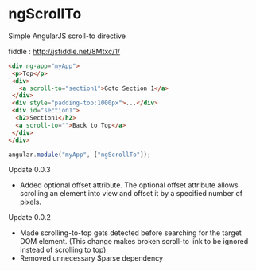ngScrollTo
==========

Simple AngularJS scroll-to directive

fiddle : http://jsfiddle.net/8Mtxc/1/

``` html
<div ng-app="myApp">
 <p>Top</p>
 <div>
   <a scroll-to="section1">Goto Section 1</a>
 </div>
 <div style="padding-top:1000px">...</div>
 <div id="section1">
  <h2>Section1</h2>
  <a scroll-to="">Back to Top</a>
 </div>
</div>
```

``` javascript
angular.module("myApp", ["ngScrollTo"]);
```

Update 0.0.3
* Added optional offset attribute. The optional offset attribute allows scrolling an element into view and offset it by a specified number of pixels.

Update 0.0.2
* Made scrolling-to-top gets detected before searching for the target DOM element. (This change makes broken scroll-to link to be ignored instead of scrolling to top)
* Removed unnecessary $parse dependency
